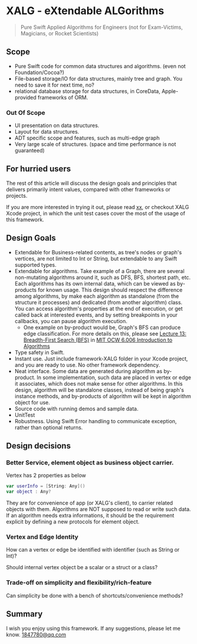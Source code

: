 # XALG - eXtendable ALGorithms

> Pure Swift Applied Algorithms for Engineers (not for Exam-Victims, Magicians, or Rocket Scientists)


## Scope

* Pure Swift code for common data structures and algorithms. (even not Foundation/Cocoa?)
* File-based storage/IO for data structures, mainly tree and graph. You need to save it for next time, no?
* relational database storage for data structures, in CoreData, Apple-provided frameworks of ORM.

### Out Of Scope

* UI presentation on data structures.
* Layout for data structures.
* ADT specific scope and features, such as multi-edge graph
* Very large scale of structures. (space and time performance is not guaranteed)

## For hurried users

The rest of this article will discuss the design goals and principles that delivers primarily intent values, compared with other frameworks or projects.

If you are more interested in trying it out, please read [xx](), or checkout XALG Xcode project, in which the unit test cases cover the most of the usage of this framework.

## Design Goals

* Extendable for Business-related contents, as tree's nodes or graph's vertices, are not limited to Int or String, but extendable to any Swift supported types.
* Extendable for algorithms. Take example of a Graph, there are several non-mutating algorithms around it, such as DFS, BFS, shortest path, etc. Each algorithms has its own internal data, which can be viewed as by-products for known usage. This design should respect the difference among algorithms, by make each algorithm as standalone (from the structure it processes) and dedicated (from another algorithm) class. You can access algorithm's properties at the end of execution, or get called back at interested events, and by setting breakpoints in your callbacks, you can pause algorithm execution.
  * One example on by-product would be, Graph's BFS can produce edge classification. For more details on this, please see [Lecture 13: Breadth-First Search (BFS)](https://ocw.mit.edu/courses/electrical-engineering-and-computer-science/6-006-introduction-to-algorithms-fall-2011/lecture-videos/lecture-13-breadth-first-search-bfs/) in [MIT OCW 6.006 Introduction to Algorithms](https://ocw.mit.edu/courses/electrical-engineering-and-computer-science/6-006-introduction-to-algorithms-fall-2011/index.htm)
* Type safety in Swift.
* Instant use. Just include framework-XALG folder in your Xcode project, and you are ready to use. No other framework dependency.
* Neat interface. Some data are generated during algorithm as by-product. In some implementation, such data are placed in vertex or edge it associates, which does not make sense for other algorithms. In this design, algorithm will be standalone classes, instead of being graph's instance methods, and by-products of algorithm will be kept in algorithm object for use.
* Source code with running demos and sample data.
* UnitTest
* Robustness. Using Swift Error handling to communicate exception, rather than optional returns.


## Design decisions


### Better Service, element object as business object carrier.

Vertex has 2 properties as below
```swift
var userInfo = [String: Any]()
var object : Any?
```
They are for convenience of app (or XALG's client), to carrier related objects with them. Algorithms are NOT supposed to read or write such data. If an algorithm needs extra informations, it should be the requirement explicit by defining a new protocols for element object.

### Vertex and Edge Identity

How can a vertex or edge be identified with identifier (such as String or Int)?

Should internal vertex object be a scalar or a struct or a class?



### Trade-off on simplicity and flexibility/rich-feature

Can simplicity be done with a bench of shortcuts/convenience methods?

## Summary

I wish you enjoy using this framework. If any suggestions, please let me know. 1847780@qq.com
